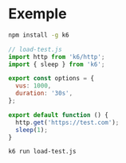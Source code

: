 # Exemple

```bash
npm install -g k6
```

<!-- .element: class="fragment" data-fragment-index="1"-->

```js
// load-test.js
import http from 'k6/http';
import { sleep } from 'k6';

export const options = {
  vus: 1000,
  duration: '30s',
};

export default function () {
  http.get('https://test.com');
  sleep(1);
}
```

<!-- .element: class="fragment" data-fragment-index="2"-->

```bash
k6 run load-test.js
```

<!-- .element: class="fragment" data-fragment-index="3"-->
